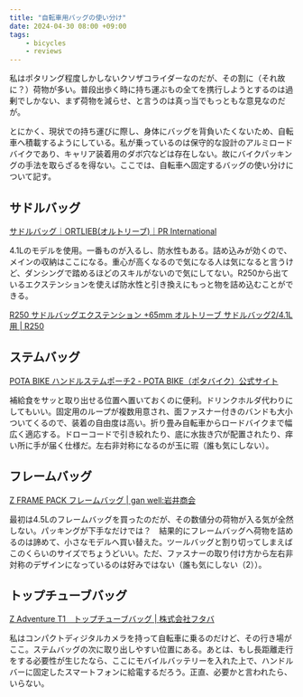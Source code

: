 ```yaml
---
title: "自転車用バッグの使い分け"
date: 2024-04-30 08:00 +09:00
tags:
    - bicycles
    - reviews
---
```


私はポタリング程度しかしないクソザコライダーなのだが、その割に（それ故に？）荷物が多い。普段出歩く時に持ち運ぶもの全てを携行しようとするのは過剰でしかない、まず荷物を減らせ、と言うのは真っ当でもっともな意見なのだが。

とにかく、現状での持ち運びに際し、身体にバッグを背負いたくないため、自転車へ積載するようにしている。私が乗っているのは保守的な設計のアルミロードバイクであり、キャリア装着用のダボ穴などは存在しない。故にバイクパッキングの手法を取らざるを得ない。ここでは、自転車へ固定するバッグの使い分けについて記す。

## サドルバッグ

[サドルバッグ｜ORTLIEB(オルトリーブ)｜PR International](http://g-style.ne.jp/item.php?brand_id=21&item_category_id=74#)

4.1Lのモデルを使用。一番ものが入るし、防水性もある。詰め込みが効くので、メインの収納はここになる。重心が高くなるので気になる人は気になると言うけど、ダンシングで踏めるほどのスキルがないので気にしてない。R250から出ているエクステンションを使えば防水性と引き換えにもっと物を詰め込むことができる。

[R250 サドルバッグエクステンション +65mm オルトリーブ サドルバッグ2/4.1L用 \| R250](https://worldcycle.info/bag/r25-p-sdlextention)

## ステムバッグ

[POTA BIKE ハンドルステムポーチ2 - POTA BIKE（ポタバイク）公式サイト](https://pota-bike.jp/handle-stem-pouch-2)

補給食をサッと取り出せる位置へ置いておくのに便利。ドリンクホルダ代わりにしてもいい。固定用のループが複数用意され、面ファスナー付きのバンドも大小ついてくるので、装着の自由度は高い。折り畳み自転車からロードバイクまで幅広く適応する。ドローコードで引き絞れたり、底に水抜き穴が配置されたり、痒い所に手が届く仕様だ。左右非対称になるのが玉に瑕（誰も気にしない）。

## フレームバッグ

[Z FRAME PACK フレームバッグ \| gan well:岩井商会](https://www.iwaishokai.com/product/node/2153)

最初は4.5Lのフレームバッグを買ったのだが、その数値分の荷物が入る気が全然しない。パッキングが下手なだけでは？　結果的にフレームバッグへ荷物を詰めるのは諦めて、小さなモデルへ買い替えた。ツールバッグと割り切ってしまえばこのくらいのサイズでちょうどいい。ただ、ファスナーの取り付け方から左右非対称のデザインになっているのは好みではない（誰も気にしない（2））。

## トップチューブバッグ

[Z Adventure T1　トップチューブバッグ \| 株式会社フタバ](https://e-ftb.co.jp/item/4709/)

私はコンパクトディジタルカメラを持って自転車に乗るのだけど、その行き場がここ。ステムバッグの次に取り出しやすい位置にある。あとは、もし長距離走行をする必要性が生じたなら、ここにモバイルバッテリーを入れた上で、ハンドルバーに固定したスマートフォンに給電するだろう。正直、必要かと言われたら、いらない。
